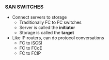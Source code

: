 ### SAN SWITCHES

* Connect servers to storage
   * Traditionally FC to FC switches
   * Server is called the **initiator**
   * Storage is called the **target**
* Like IP routers, can do protocol conversations
   * FC to iSCSI
   * FC to FCoE
   * FC to FCIP

